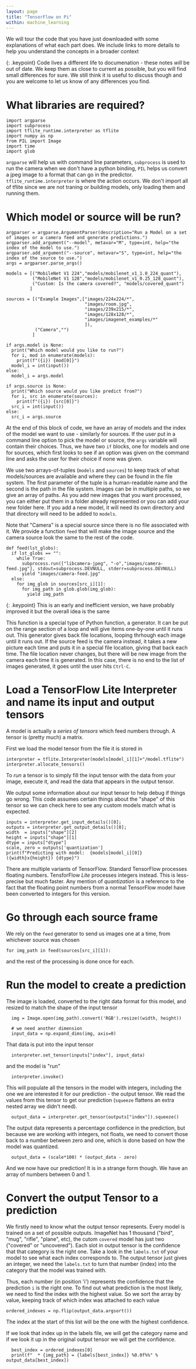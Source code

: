 ```yaml
---
layout: page
title: "TensorFlow on Pi"
within: machine_learning
---
```


We will tour the code that you have just downloaded with some explanations of what each part does.  We include links to more details to help you understand the concepts in a broader context

{: .keypoint}
Code lives a different life to documenation - these notes _will_ be out of date.  We keep them as close to current as possible, but you will find small differences for sure.  We still think it is useful to discuss though and you are welcome to let us know of any differences you find.
# What libraries are required?

~~~~~
import argparse
import subprocess
import tflite_runtime.interpreter as tflite
import numpy as np
from PIL import Image
import time
import glob
~~~~~

`argparse` will help us with command line parameters, `subprocess` is used to run the camera when we don't have a python binding, `PIL` helps us convert a jpeg image to a format that can go in the predictor.  `tflite_runtime.interpreter` is where the action occurs.  We don't import all of tflite since we are not traning or building models, only loading them and running them.

# Which model or source will be run?

~~~~~
argparser = argparse.ArgumentParser(description="Run a Model on a set of images or a camera feed and generate predictions.")
argparser.add_argument("--model", metavar="M", type=int, help="the index of the model to use.")
argparser.add_argument("--source", metavar="S", type=int, help="the index of the source to use.")
args = argparser.parse_args()

models = [("MobileNet V1 224","models/mobilenet_v1_1.0_224_quant"),
          ("MobileNet V1 128","models/mobilenet_v1_0.25_128_quant"),
          ("Custom: Is the camera covered?", "models/covered_quant")
         ]

sources = [("Example Images",["images/224x224/*",
                              "images/room.jpg", 
                              "images/239x215/*", 
                              "images/128x128/*",
                              "images/imagenet_examples/*"
                              ]),
           ("Camera","")
          ]

if args.model is None:
  print("Which model would you like to run?")
  for i, mod in enumerate(models):
    print(f"({i}) {mod[0]}")
  model_i = int(input())
else:
  model_i = args.model

if args.source is None:
  print("Which source would you like predict from?")
  for i, src in enumerate(sources):
    print(f"({i}) {src[0]}")
  src_i = int(input())
else:
  src_i = args.source
~~~~~

At the end of this block of code, we have an array of models and the index of the model we want to use - similarly for sources.  If the user put in a command line option to pick the model or source, the `args` variable will contain their choices.  Thus, we have two `if` blocks, one for models and one for sources, which first looks to see if an option was given on the command line and asks the user for their choice if none was given.  

We use two arrays-of-tuples (`models` and `sources`) to keep track of what models/sources are available and where they can be found in the file system.  The first parameter of the tuple is a human-readable name and the second is the path in the file system.  Images can be in multiple paths, so we give an array of paths.  As you add new images that you want processed, you can either put them in a folder already represented or you can add your new folder here.  If you add a new model, it will need its own directory and that directory will need to be added to `models`.

Note that "Camera" is a special source since there is no file associated with it.  We provide a function `feed` that will make the image source and the camera source look the same to the rest of the code.

~~~~~
def feed(lst_globs):
  if lst_globs == "":
    while True:
      subprocess.run(["libcamera-jpeg", "-o","images/camera-feed.jpg"], stdout=subprocess.DEVNULL, stderr=subprocess.DEVNULL)
      yield "images/camera-feed.jpg"
  else:
    for img_glob in sources[src_i][1]:
      for img_path in glob.glob(img_glob):
        yield img_path
~~~~~

{: .keypoint}
This is an early and inefficient version, we have probably improved it but the overall idea is the same

This function is a special type of Python function, a generator.  It can be put on the range section of a loop and will give items one-by-one until it runs out.  This generator gives back file locations, looping thrhough each image until it runs out.  If the source feed is the camera instead, it takes a new picture each time and puts it in a special file location, giving that back each time.  The file location never changes, but there will be new image from the camera each time it is generated.  In this case, there is no end to the list of images generated, it goes until the user hits `Ctrl-C`.

# Load a TensorFlow Lite Interpreter and name its input and output tensors

A model is actually a _series of tensors_ which feed numbers through.  A tensor is (pretty much) a matrix.

First we load the model tensor from the file it is stored in

~~~~~
interpreter = tflite.Interpreter(models[model_i][1]+"/model.tflite")
interpreter.allocate_tensors()
~~~~~

To _run_ a tensor is to simply fill the input tensor with the data from your image, execute it, and read the data that appears in the output tensor.

We output some information about our input tensor to help debug if things go wrong.  This code assumes certain things about the "shape" of this tensor so we can check here to see any custom models match what is expected.

~~~~~
inputs = interpreter.get_input_details()[0];
outputs = interpreter.get_output_details()[0];
width  = inputs["shape"][2]
height = inputs["shape"][1]
dtype = inputs["dtype"]
scale, zero = outputs['quantization']
print(f"Predicting with model:  {models[model_i][0]} ({width}x{height}) {dtype}")
~~~~~

There are multiple variants of TensorFlow.  Standard TensorFlow processes floating numbers.  TensforFlow _Lite_ processes integers instead.  This is less-precise but much faster.  Any mention of _quantization_ is a reference to the fact that the floating point numbers from a normal TensorFlow model have been converted to integers for this version. 


# Go through each source frame

We rely on the `feed` generator to send us images one at a time, from whichever source was chosen

~~~~~
for img_path in feed(sources[src_i][1]):
~~~~~

and the rest of the processing is done once for each.

# Run the model to create a prediction

The image is loaded, converted to the right data format for this model, and resized to match the shape of the input tensor

~~~~~
  img = Image.open(img_path).convert('RGB').resize((width, height))

  # we need another dimension
  input_data = np.expand_dims(img, axis=0)
~~~~~

That data is put into the input tensor

~~~~~
  interpreter.set_tensor(inputs["index"], input_data)
~~~~~

and the model is "run"

~~~~~
  interpreter.invoke()
~~~~~

This will populate all the tensors in the model with integers, including the one we are interested it for our prediction - the output tensor.  We read the values from this tensor to get our prediction (`squeeze` flattens an extra nested array we didn't need).

~~~~~
  output_data = interpreter.get_tensor(outputs["index"]).squeeze()
~~~~~

The output data represents a percentage confidence in the prediction, but because we are working with integers, not floats, we need to convert those back to a number between zero and one, which is done based on how the model was quantized.

~~~~~
  output_data = (scale*100) * (output_data - zero)
~~~~~

And we now have our prediction!  It is in a strange form though.  We have an array of numbers between 0 and 1.

# Convert the output Tensor to a prediction

We firstly need to know what the output tensor represents.  Every model is trained on a set of possible outputs. ImageNet has 1 thousand ("bird", "mug", "rifle", "plane", etc), the cutom `covered` model has just two ("covered" or "uncovered").  Each slot in output tensor is the confidence that that category is the right one.  Take a look in the `labels.txt` of your model to see what each index corresponds to.  The output tensor just gives an integer, we need the `labels.txt` to turn that number (index) into the category that the model was trained with.

Thus, each number (in position 'i') represents the confidence that the prediction `i` is the right one.  To find out what prediction is the most likely, we need to find the index with the highest value.  So we sort the array by value, keeping track of which index was attached to each value

~~~~~
ordered_indexes = np.flip(output_data.argsort())
~~~~~

The index at the start of this list will be the one with the highest confidence.

If we look that index up in the labels file, we will get the category name and if we look it up in the original output tensor we will get the confidence.

~~~~~
  best_index = ordered_indexes[0]
  print(f"  * {img_path} = {labels[best_index]} %0.0f%%" % output_data[best_index])
~~~~~
